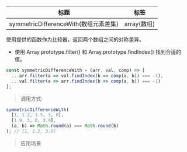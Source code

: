 | 标题                                  | 标签        |
| ------------------------------------- | ----------- |
| symmetricDifferenceWith(数组元素差集) | array(数组) |

使用提供的函数作为比较器，返回两个数组之间的对称差异。

- 使用 Array.prototype.filter() 和 Array.prototype.findIndex() 找到合适的值。

```js
const symmetricDifferenceWith = (arr, val, comp) => [
  ...arr.filter(a => val.findIndex(b => comp(a, b)) === -1),
  ...val.filter(a => arr.findIndex(b => comp(a, b)) === -1)
];
```

> 调用方式:

```js
symmetricDifferenceWith(
  [1, 1.2, 1.5, 3, 0],
  [1.9, 3, 0, 3.9],
  (a, b) => Math.round(a) === Math.round(b)
); // [1, 1.2, 3.9]
```

> 应用场景
